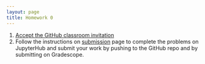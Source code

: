 ```yaml
---
layout: page
title: Homework 0
---
```


1. [Accept the GitHub classroom invitation](https://classroom.github.com/a/MlX_i6Cn)
2. Follow the instructions on [submission](/hwsubmit) page to complete the problems on JupyterHub and submit your work by pushing to the GitHub repo and by submitting on Gradescope.